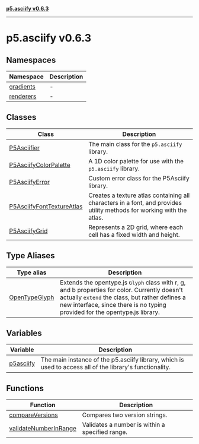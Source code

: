 [**p5.asciify v0.6.3**](README.md)

***

# p5.asciify v0.6.3

## Namespaces

| Namespace | Description |
| ------ | ------ |
| [gradients](namespaces/gradients/README.md) | - |
| [renderers](namespaces/renderers/README.md) | - |

## Classes

| Class | Description |
| ------ | ------ |
| [P5Asciifier](classes/P5Asciifier.md) | The main class for the `p5.asciify` library. |
| [P5AsciifyColorPalette](classes/P5AsciifyColorPalette.md) | A 1D color palette for use with the `p5.asciify` library. |
| [P5AsciifyError](classes/P5AsciifyError.md) | Custom error class for the P5Asciify library. |
| [P5AsciifyFontTextureAtlas](classes/P5AsciifyFontTextureAtlas.md) | Creates a texture atlas containing all characters in a font, and provides utility methods for working with the atlas. |
| [P5AsciifyGrid](classes/P5AsciifyGrid.md) | Represents a 2D grid, where each cell has a fixed width and height. |

## Type Aliases

| Type alias | Description |
| ------ | ------ |
| [OpenTypeGlyph](type-aliases/OpenTypeGlyph.md) | Extends the opentype.js `Glyph` class with r, g, and b properties for color. Currently doesn't actually `extend` the class, but rather defines a new interface, since there is no typing provided for the opentype.js library. |

## Variables

| Variable | Description |
| ------ | ------ |
| [p5asciify](variables/p5asciify.md) | The main instance of the p5.asciify library, which is used to access all of the library's functionality. |

## Functions

| Function | Description |
| ------ | ------ |
| [compareVersions](functions/compareVersions.md) | Compares two version strings. |
| [validateNumberInRange](functions/validateNumberInRange.md) | Validates a number is within a specified range. |
